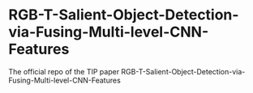 # RGB-T-Salient-Object-Detection-via-Fusing-Multi-level-CNN-Features
The official repo of the TIP paper RGB-T-Salient-Object-Detection-via-Fusing-Multi-level-CNN-Features
